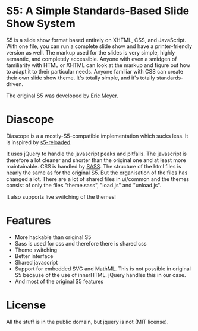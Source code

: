 S5: A Simple Standards-Based Slide Show System
==============================================

S5 is a slide show format based entirely on XHTML, CSS, and JavaScript. With one file, you can run a complete slide show and have a printer-friendly version as well. The markup used for the slides is very simple, highly semantic, and completely accessible. Anyone with even a smidgen of familiarity with HTML or XHTML can look at the markup and figure out how to adapt it to their particular needs. Anyone familiar with CSS can create their own slide show theme. It's totally simple, and it's totally standards-driven.

The original S5 was developed by [Eric Meyer](http://meyerweb.com/eric/tools/s5/).

Diascope
========

Diascope is a a mostly-S5-compatible implementation which sucks less. It
is inspired by [s5-reloaded](http://www.netzgesta.de/S5/).

It uses jQuery to handle the javascript peaks and pitfalls. The javascript is therefore
a lot cleaner and shorter than the original one and at least more maintainable.
CSS is handled by [SASS](http://sass-lang.com/). The structure of the html files is
nearly the same as for the original S5. But the organisation of the files has changed a lot.
There are a lot of shared files in ui/common and the themes consist of only the files "theme.sass", "load.js" and "unload.js".

It also supports live switching of the themes!

Features
========

* More hackable than original S5
* Sass is used for css and therefore there is shared css
* Theme switching
* Better interface
* Shared javascript
* Support for embedded SVG and MathML.
  This is not possible in original S5 because of the use of innerHTML.
  jQuery handles this in our case.
* And most of the original S5 features

License
=======

All the stuff is in the public domain, but
jquery is not (MIT license).

